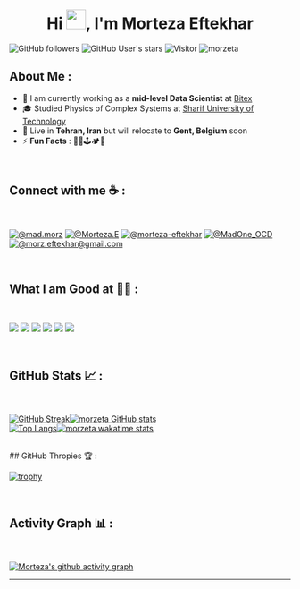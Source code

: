 
<h1 align="center">Hi <img src="https://media.giphy.com/media/hvRJCLFzcasrR4ia7z/giphy.gif" width="35">, I'm Morteza Eftekhar</h1>

![GitHub followers](https://img.shields.io/github/followers/morzeta?style=social) ![GitHub User's stars](https://img.shields.io/github/stars/morzeta?style=social) ![Visitor](https://visitor-badge.laobi.icu/badge?page_id=morzeta.repoName) <img src="https://komarev.com/ghpvc/?username=morzeta" alt="morzeta" />

## About Me :

- 🏢 I am currently working as a **mid-level Data Scientist** at [Bitex](https://bitex.ir/)
- 🎓 Studied Physics of Complex Systems at [Sharif University of Technology](https://www.sharif.edu/web/physics/complex-systems)
- 🏡 Live in **Tehran, Iran** but will relocate to **Gent, Belgium** soon
- ⚡ **Fun Facts** : 🧗🎶🕹🏕🥾

<br>

## Connect with me ☕ :

<br>

[![@mad.morz](https://img.icons8.com/fluency/48/000000/instagram-new.png "@mad.morz")](https://www.instagram.com/mad.morz/) [![@Morteza.E](https://img.icons8.com/fluency/48/000000/facebook.png "@Morteza.E")](https://www.facebook.com/Morteza.E) [![@morteza-eftekhar](https://img.icons8.com/fluency/48/000000/linkedin.png "@morteza-eftekhar")](https://www.linkedin.com/in/morteza-eftekhar) [![@MadOne_OCD](https://img.icons8.com/fluency/48/000000/twitter-squared.png "@MadOne_OCD")](https://twitter.com/MadOne_OCD) [![@morz.eftekhar@gmail.com](https://img.icons8.com/fluency/48/000000/apple-mail.png "@morz.eftekhar@gmail.com")](morz.eftekhar@gmail.com)

<br>

## What I am Good at 🧑‍💻 :

<br>

<img src="https://img.icons8.com/color/python"/> <img src="https://img.icons8.com/color/tensorflow"/> <img src="https://img.icons8.com/color/git"/> <img src="https://img.icons8.com/color/docker"/> <img src="https://img.icons8.com/color/sql"/> <img src="https://img.icons8.com/color/bash"/>

<br>

## GitHub Stats 📈 :

<br>

[![GitHub Streak](https://github-readme-streak-stats.herokuapp.com?user=morzeta&theme=blue-green&card_width=420&date_format=M%20j%5B%2C%20Y%5D)](https://git.io/streak-stats)[![morzeta GitHub stats](https://github-readme-stats.vercel.app/api?username=morzeta&theme=blue-green&card_width=420)](https://github.com/morzeta/github-readme-stats)
<br>
[![Top Langs](https://github-readme-stats.vercel.app/api/top-langs/?username=morzeta&theme=blue-green&card_width=420)](https://github.com/morzeta/github-readme-stats)[![morzeta wakatime stats](https://github-readme-stats.vercel.app?username=morzeta&theme=blue-green&card_width=420)](https://github.com/morzeta/github-readme-stats)



<br>
## GitHub Thropies 🏆 :

<br>

[![trophy](https://github-profile-trophy.vercel.app/?username=morzeta&theme=matrix)](https://github.com/morzeta/github-profile-trophy)

<br>

## Activity Graph 📊 :

<br>

[![Morteza's github activity graph](https://github-readme-activity-graph.cyclic.app/graph?username=morzeta&bg_color=000&color=fff&line=00E676&point=fff&hide_border=true)](https://github.com/morzeta/github-readme-activity-graph)

---

